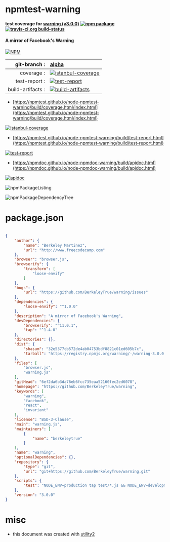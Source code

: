 # npmtest-warning

#### test coverage for  [warning (v3.0.0)](https://github.com/BerkeleyTrue/warning)  [![npm package](https://img.shields.io/npm/v/npmtest-warning.svg?style=flat-square)](https://www.npmjs.org/package/npmtest-warning) [![travis-ci.org build-status](https://api.travis-ci.org/npmtest/node-npmtest-warning.svg)](https://travis-ci.org/npmtest/node-npmtest-warning)

#### A mirror of Facebook's Warning

[![NPM](https://nodei.co/npm/warning.png?downloads=true&downloadRank=true&stars=true)](https://www.npmjs.com/package/warning)

| git-branch : | [alpha](https://github.com/npmtest/node-npmtest-warning/tree/alpha)|
|--:|:--|
| coverage : | [![istanbul-coverage](https://npmtest.github.io/node-npmtest-warning/build/coverage.badge.svg)](https://npmtest.github.io/node-npmtest-warning/build/coverage.html/index.html)|
| test-report : | [![test-report](https://npmtest.github.io/node-npmtest-warning/build/test-report.badge.svg)](https://npmtest.github.io/node-npmtest-warning/build/test-report.html)|
| build-artifacts : | [![build-artifacts](https://npmtest.github.io/node-npmtest-warning/glyphicons_144_folder_open.png)](https://github.com/npmtest/node-npmtest-warning/tree/gh-pages/build)|

- [https://npmtest.github.io/node-npmtest-warning/build/coverage.html/index.html](https://npmtest.github.io/node-npmtest-warning/build/coverage.html/index.html)

[![istanbul-coverage](https://npmtest.github.io/node-npmtest-warning/build/screenCapture.buildCi.browser.%252Ftmp%252Fbuild%252Fcoverage.lib.html.png)](https://npmtest.github.io/node-npmtest-warning/build/coverage.html/index.html)

- [https://npmtest.github.io/node-npmtest-warning/build/test-report.html](https://npmtest.github.io/node-npmtest-warning/build/test-report.html)

[![test-report](https://npmtest.github.io/node-npmtest-warning/build/screenCapture.buildCi.browser.%252Ftmp%252Fbuild%252Ftest-report.html.png)](https://npmtest.github.io/node-npmtest-warning/build/test-report.html)

- [https://npmdoc.github.io/node-npmdoc-warning/build/apidoc.html](https://npmdoc.github.io/node-npmdoc-warning/build/apidoc.html)

[![apidoc](https://npmdoc.github.io/node-npmdoc-warning/build/screenCapture.buildCi.browser.%252Ftmp%252Fbuild%252Fapidoc.html.png)](https://npmdoc.github.io/node-npmdoc-warning/build/apidoc.html)

![npmPackageListing](https://npmtest.github.io/node-npmtest-warning/build/screenCapture.npmPackageListing.svg)

![npmPackageDependencyTree](https://npmtest.github.io/node-npmtest-warning/build/screenCapture.npmPackageDependencyTree.svg)



# package.json

```json

{
    "author": {
        "name": "Berkeley Martinez",
        "url": "http://www.freecodecamp.com"
    },
    "browser": "browser.js",
    "browserify": {
        "transform": [
            "loose-envify"
        ]
    },
    "bugs": {
        "url": "https://github.com/BerkeleyTrue/warning/issues"
    },
    "dependencies": {
        "loose-envify": "^1.0.0"
    },
    "description": "A mirror of Facebook's Warning",
    "devDependencies": {
        "browserify": "^11.0.1",
        "tap": "^1.4.0"
    },
    "directories": {},
    "dist": {
        "shasum": "32e5377cb572de4ab04753bdf8821c01ed605b7c",
        "tarball": "https://registry.npmjs.org/warning/-/warning-3.0.0.tgz"
    },
    "files": [
        "browser.js",
        "warning.js"
    ],
    "gitHead": "6ef2da6b3da76eb6fcc735eaa52160fec2ed6078",
    "homepage": "https://github.com/BerkeleyTrue/warning",
    "keywords": [
        "warning",
        "facebook",
        "react",
        "invariant"
    ],
    "license": "BSD-3-Clause",
    "main": "warning.js",
    "maintainers": [
        {
            "name": "berkeleytrue"
        }
    ],
    "name": "warning",
    "optionalDependencies": {},
    "repository": {
        "type": "git",
        "url": "git+https://github.com/BerkeleyTrue/warning.git"
    },
    "scripts": {
        "test": "NODE_ENV=production tap test/*.js && NODE_ENV=development tap test/*.js"
    },
    "version": "3.0.0"
}
```



# misc
- this document was created with [utility2](https://github.com/kaizhu256/node-utility2)

